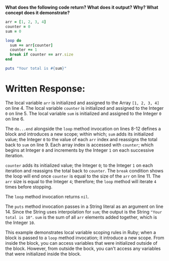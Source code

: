 **What does the following code return? What does it output? Why? What concept does it demonstrate?**

```ruby
arr = [1, 2, 3, 4]
counter = 0
sum = 0

loop do
  sum += arr[counter]
  counter += 1
  break if counter == arr.size
end

puts "Your total is #{sum}"
```
# Written Response:

The local variable `arr` is initialized and assigned to the Array `[1, 2, 3, 4]` on line 4. The local variable `counter` is initialized and assigned to the Integer `0` on line 5. The local variable `sum` is initialized and assigned to the Integer `0` on line 6.

The `do...end` alongside the `loop` method invocation on lines 8-12 defines a block and introduces a new scope; within which; `sum` adds its initialized value; the Integer `0` to the value of each `arr` index and reassigns the total back to `sum` on line 9. Each array index is accessed with `counter`; which begins at Integer `0` and increments by the Integer `1` on each successive iteration.

`counter` adds its initialized value; the Integer `0`; to the Integer `1` on each iteration and reassigns the total back to `counter`. The `break` condition shows the loop will end once `counter` is equal to the size of the `arr` on line 11. The `arr` size is equal to the Integer `4`; therefore; the `loop` method will iterate `4` times before stopping. 

The `loop` method invocation returns `nil`.

The `puts` method invocation passes in a String literal as an argument on line 14. Since the String uses interpolation for `sum`; the output is the String `"Your total is 10"`. `sum` is the sum of all `arr` elements added together, which is the Integer `10`.

This example demonstrates local variable scoping rules in Ruby; when a block is passed to a `loop` method invocation; it introduce a new scope. From inside the block, you can access variables that were initialized outside of the block. However, from outside the bock, you can't access any variables that were initialized inside the block.